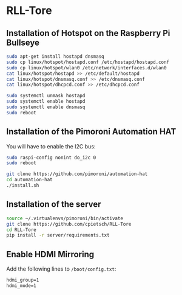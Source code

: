 # RLL-Tore


## Installation of Hotspot on the Raspberry Pi Bullseye

```bash
sudo apt-get install hostapd dnsmasq
sudo cp linux/hotspot/hostapd.conf /etc/hostapd/hostapd.conf
sudo cp linux/hotspot/wlan0 /etc/network/interfaces.d/wlan0
cat linux/hotspot/hostapd >> /etc/default/hostapd
cat linux/hotspot/dnsmasq.conf >> /etc/dnsmasq.conf
cat linux/hotspot/dhcpcd.conf >> /etc/dhcpcd.conf
```

```bash
sudo systemctl unmask hostapd
sudo systemctl enable hostapd
sudo systemctl enable dnsmasq
sudo reboot
```


## Installation of the Pimoroni Automation HAT

You will have to enable the I2C bus:

```bash
sudo raspi-config nonint do_i2c 0
sudo reboot
```

```bash
git clone https://github.com/pimoroni/automation-hat
cd automation-hat
./install.sh
```


## Installation of the server
    
```bash
source ~/.virtualenvs/pimoroni/bin/activate
git clone https://github.com/cpietsch/RLL-Tore
cd RLL-Tore
pip install -r server/requirements.txt
```


## Enable HDMI Mirroring

Add the following lines to `/boot/config.txt`:

```txt
hdmi_group=1
hdmi_mode=1
```